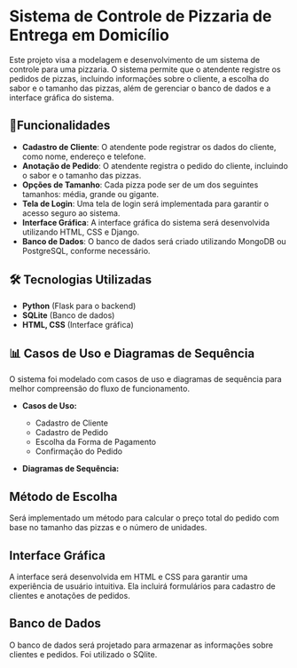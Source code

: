 # Sistema de Controle de Pizzaria de Entrega em Domicílio

Este projeto visa a modelagem e desenvolvimento de um sistema de controle para uma pizzaria. O sistema permite que o atendente registre os pedidos de pizzas, incluindo informações sobre o cliente, a escolha do sabor e o tamanho das pizzas, além de gerenciar o banco de dados e a interface gráfica do sistema.

## 📌Funcionalidades

- **Cadastro de Cliente**: O atendente pode registrar os dados do cliente, como nome, endereço e telefone.
- **Anotação de Pedido**: O atendente registra o pedido do cliente, incluindo o sabor e o tamanho das pizzas.
- **Opções de Tamanho**: Cada pizza pode ser de um dos seguintes tamanhos: média, grande ou gigante.
- **Tela de Login**: Uma tela de login será implementada para garantir o acesso seguro ao sistema.
- **Interface Gráfica**: A interface gráfica do sistema será desenvolvida utilizando HTML, CSS e Django.
- **Banco de Dados**: O banco de dados será criado utilizando MongoDB ou PostgreSQL, conforme necessário.


## 🛠 Tecnologias Utilizadas
- **Python** (Flask para o backend)
- **SQLite** (Banco de dados)
- **HTML, CSS** (Interface gráfica)


## 📊 Casos de Uso e Diagramas de Sequência
O sistema foi modelado com casos de uso e diagramas de sequência para melhor compreensão do fluxo de funcionamento.

- **Casos de Uso:**
  - Cadastro de Cliente
  - Cadastro de Pedido
  - Escolha da Forma de Pagamento
  - Confirmação do Pedido

- **Diagramas de Sequência:** 


## Método de Escolha

Será implementado um método para calcular o preço total do pedido com base no tamanho das pizzas e o número de unidades.

## Interface Gráfica

A interface será desenvolvida em HTML e CSS para garantir uma experiência de usuário intuitiva. Ela incluirá formulários para cadastro de clientes e anotações de pedidos.

## Banco de Dados

O banco de dados será projetado para armazenar as informações sobre clientes e pedidos. Foi utilizado o SQlite.


